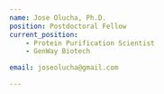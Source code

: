 ```yaml
---
name: Jose Olucha, Ph.D.
position: Postdoctoral Fellow
current_position:
    - Protein Purification Scientist
    - GenWay Biotech

email: joseolucha@gmail.com

---
```

